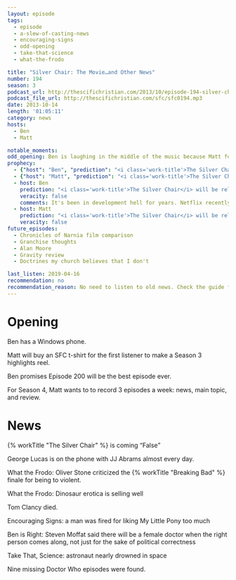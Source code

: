 ```yaml
---
layout: episode
tags:
  - episode
  - a-slew-of-casting-news
  - encouraging-signs
  - odd-opening
  - take-that-science
  - what-the-frodo

title: "Silver Chair: The Movie…and Other News"
number: 194
season: 3
podcast_url: http://thescifichristian.com/2013/10/episode-194-silver-chair-the-movie-and-other-news/
podcast_file_url: http://thescifichristian.com/sfc/sfc0194.mp3
date: 2013-10-14
length: '01:05:11'
category: news
hosts:
  - Ben
  - Matt

notable_moments:
odd_opening: Ben is laughing in the middle of the music because Matt forgot to start recording. 
prophecy:
  - {"host": "Ben", "prediction": "<i class='work-title'>The Silver Chair</i> will be released in 2016", "veracity": false, "comments": "It's been in development hell for years. Netflix recently bought the rights to all seven books, so that's probably when we'll see this adaptation."}
  - {"host": "Matt", "prediction": "<i class='work-title'>The Silver Chair</i> will be released in 2016", "veracity": false, "comments": ""}
  - host: Ben
    prediction: "<i class='work-title'>The Silver Chair</i> will be released in 2016"
    veracity: false
    comments: It's been in development hell for years. Netflix recently bought the rights to all seven books, so that's probably when we'll see this adaptation.
  - host: Matt
    prediction: "<i class='work-title'>The Silver Chair</i> will be released in 2016"
    veracity: false
future_episodes:
  - Chronicles of Narnia film comparison
  - Granchise thoughts
  - Alan Moore
  - Gravity review
  - Doctrines my church believes that I don't

last_listen: 2019-04-16
recommendation: no
recommendation_reason: No need to listen to old news. Check the guide for what's interesting in hindsight.|Any notable feedback is included in the guide.
---
```

# Opening
Ben has a Windows phone.

Matt will buy an SFC t-shirt for the first listener to make a Season 3 highlights reel.

Ben promises Episode 200 will be the best episode ever.

For Season 4, Matt wants to to record 3 episodes a week: news, main topic, and review. 



# News
{% workTitle "The Silver Chair" %} is coming <q class="archivist inline">False</q>

George Lucas is on the phone with JJ Abrams almost every day. 

What the Frodo: Oliver Stone criticized the {% workTitle "Breaking Bad" %} finale for being to violent. 

What the Frodo: Dinosaur erotica is selling well

Tom Clancy died.

Encouraging Signs: a man was fired for liking My Little Pony too much

Ben is Right: Steven Moffat said there will be a female doctor when the right person comes along, not just for the sake of political correctness

Take That, Science: astronaut nearly drowned in space

Nine missing Doctor Who episodes were found.